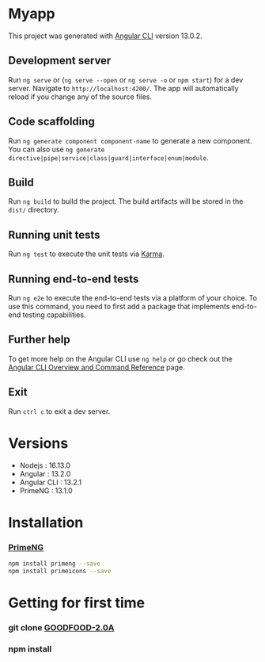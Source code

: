 # Myapp

This project was generated with [Angular CLI](https://github.com/angular/angular-cli) version 13.0.2.

## Development server

Run `ng serve` or (`ng serve --open` or `ng serve -o` or `npm start`) for a dev server. Navigate to `http://localhost:4200/`. The app will automatically reload if you change any of the source files.

## Code scaffolding

Run `ng generate component component-name` to generate a new component. You can also use `ng generate directive|pipe|service|class|guard|interface|enum|module`.

## Build

Run `ng build` to build the project. The build artifacts will be stored in the `dist/` directory.

## Running unit tests

Run `ng test` to execute the unit tests via [Karma](https://karma-runner.github.io).

## Running end-to-end tests

Run `ng e2e` to execute the end-to-end tests via a platform of your choice. To use this command, you need to first add a package that implements end-to-end testing capabilities.

## Further help

To get more help on the Angular CLI use `ng help` or go check out the [Angular CLI Overview and Command Reference](https://angular.io/cli) page.

## Exit

Run `ctrl c` to exit a dev server.

# Versions

- Nodejs : 16.13.0
- Angular : 13.2.0
- Angular CLI : 13.2.1
- PrimeNG : 13.1.0

# Installation

### [PrimeNG](https://primefaces.org/primeng/showcase/#setup)

```sh
npm install primeng --save
npm install primeicons --save
```

# Getting for first time

### git clone [GOODFOOD-2.0A](https://github.com/ZDubeau/GOODFOOD-2.0A.git)

### npm install
